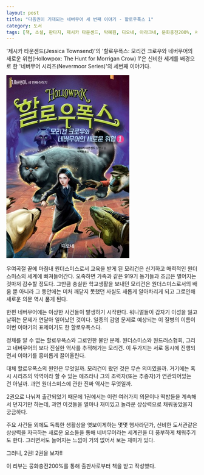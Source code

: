 ```yaml
---
layout: post
title: "다음권이 기대되는 네버무어 세 번째 이야기 - 할로우폭스 1"
category: 도서
tags: [책, 소설, 판타지, 제시카 타운센드, 박혜원, 디오네, 아라크네, 문화충전200%, 서평]
---
```


'제시카 타운센드(Jessica Townsend)'의
'할로우폭스: 모리건 크로우와 네버무어의 새로운 위협(Hollowpox: The Hunt for Morrigan Crow) 1'은
신비한 세계를 배경으로 한 '네버무어 시리즈(Nevermoor Series)'의 세번째 이야기다.

![표지](/images/book/nevermoor-3-hollowpox-part-1-book-h480.jpg)

우여곡절 끝에 마침내 원더스미스로서 교육을 받게 된 모리건은
신기하고 매력적인 원더스미스의 세계에 빠져들어간다.
오죽하면 가족과 같은 919기 동기들과 조금은 멀어지는 것마저 감수할 정도다.
그만큼 충실한 학교생활을 보내던 모리건은
원더스미스로서의 배움 뿐 아니라
그 동안에는 미처 깨닫지 못했던 사실도 새롭게 알아차리게 되고
그로인해 새로운 의문 역시 품게 된다.

한편 네버무어에는 이상한 사건들이 발생하기 시작한다.
워니멀들이 갑자기 이성을 잃고 날뛰는 문제가 연달아 일어났던 것이다.
일종의 감염 문제로 예상되는 이 질병의 이름이 이번 이야기의 표제이기도 한 할로우폭스다.

정체를 알 수 없는 할로우폭스와 그로인한 불안 문제.
원더스미스와 원드러스협회, 그리고 네버무어의 보다 진실한 역사를 추적해가는 모리건.
이 두가지는 서로 동시에 진행되면서 이야기를 흥미롭게 끌어올린다.

대체 할로우폭스의 원인은 무엇일까.
모리건이 봤던 것은 무슨 의미였을까.
거기에는 혹시 시리즈의 악역이라 할 수 있는 에즈라나 그의 조력자(또는 추종자)가 연관되어있는 건 아닐까.
과연 원더스미스에 관한 진짜 역사는 무엇일까.

2권으로 나눠져 출간되었기 때문에 1권에서는 이런 여러가지 의문이나 떡밥들을 계속해서 던지기만 하는데,
과연 이것들을 얼마나 재미있고 놀라운 상상력으로 채워놓았을지 궁금하다.

주요 사건들 외에도 독특한 생활상을 엿보이게하는 몇몇 행사라던가,
신비한 도서관같은 상상력을 자극하는 새로운 요소들을 통해 네버무어라는 세계관을 더 풍부하게 채워주기도 한다.
그러면서도 늘어지는 느낌이 거의 없어서 보는 재미가 있다.

그러니, 2권! 2권을 보자!!



<div class="im im-info">
이 리뷰는 뭉화충전200%를 통해 출판사로부터 책을 받고 작성했다.
</div>
